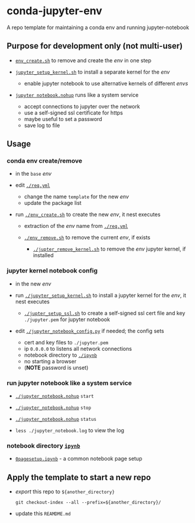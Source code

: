 # conda-jupyter-env

A repo template for maintaining a conda env and running jupyter-notebook

## Purpose for development only (not multi-user)

* [`env_create.sh`](#conda-env-createremove) to remove and create the _env_ in one step
  
* [`jupyter_setup_kernel.sh`](#jupyter-kernel-notebook-config) to
  install a separate kernel for the _env_
  
  - enable jupyter notebook to use alternative kernels of different _envs_

* [`jupyter notebook.nohup`](#run-jupyter-notebook-like-a-system-service)
  runs like a system service

    - accept connections to jupyter over the network
    - use a self-signed ssl certificate for https
    - maybe useful to set a password
    - save log to file

## Usage

### conda env create/remove

* in the `base` _env_

* edit [`./req.yml`](req.yml)

  - change the name `template` for the new _env_
  - update the package list

* run [`./env_create.sh`](env_create.sh) to create the new _env_, it nest executes

  - extraction of the _env_ name from [`./req.yml`](req.yml)

  - [`./env_remove.sh`](env_remove.sh) to remove the current _env_, if exists

    - [`./jupter_remove_kernel.sh`](jupyter_remove.sh) to remove
      the _env_ jupyter kernel, if installed
      
### jupyter kernel notebook config
 
* in the new _env_

* run [`./jupyter_setup_kernel.sh`](jupyter_setup_kerne.sh) to
  install a jupyter kernel for the _env_, it nest executes
  - [`./jupter_setup_ssl.sh`](jupyter_setup_ssh.sh) to create
    a self-signed ssl cert file and key `./jupyter.pem` for jupyter notebook
   
* edit [`./jupyter_notebook_config.py`](jupyter_notebook_config.py)
  if needed; the config sets

  - cert and key files to `./jupyter.pem`
  - ip `0.0.0.0` to listens all network connections
  - notebook directory to [`./ipynb`](#notebook-directory-ipynb)
  - no starting a browser
  - (__NOTE__ password is unset)

### run jupyter notebook like a system service

* [`./jupyter_notebook.nohup`](jupyter_notebook.nohop) `start`

* [`./jupyter_notebook.nohup`](jupyter_notebook.nohop) `stop`

* [`./jupyter_notebook.nohup`](jupyter_notebook.nohop) `status`

* `less ./jupyter_notebook.log` to view the log

### notebook directory [`ipynb`](ipynb)

* [`0pagesetup.ipynb`](ipynb/0pagesetup.ipynb) - a common notebook page setup

## Apply the template to start a new repo

* _export_ this repo to `${another_directory}`

  ```shell
  git checkout-index --all --prefix=${another_directory}/
  ```

* update this `REAMDME.md`
